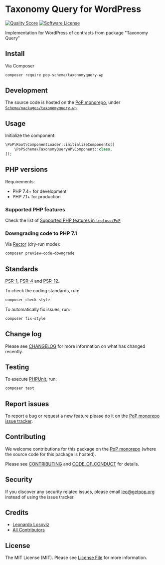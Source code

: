 # Taxonomy Query for WordPress

<!-- [![Build Status][ico-travis]][link-travis] -->
[![Quality Score][ico-code-quality]][link-code-quality]
[![Software License][ico-license]](LICENSE.md)

<!--
[![Latest Version on Packagist][ico-version]][link-packagist]
[![Coverage Status][ico-scrutinizer]][link-scrutinizer]
[![Total Downloads][ico-downloads]][link-downloads]
-->

Implementation for WordPress of contracts from package "Taxonomy Query"

## Install

Via Composer

``` bash
composer require pop-schema/taxonomyquery-wp
```

## Development

The source code is hosted on the [PoP monorepo](https://github.com/leoloso/PoP), under [`Schema/packages/taxonomyquery-wp`](https://github.com/leoloso/PoP/tree/master/layers/Schema/packages/taxonomyquery-wp).

## Usage

Initialize the component:

``` php
\PoP\Root\ComponentLoader::initializeComponents([
    \PoPSchema\TaxonomyQueryWP\Component::class,
]);
```

## PHP versions

Requirements:

- PHP 7.4+ for development
- PHP 7.1+ for production

### Supported PHP features

Check the list of [Supported PHP features in `leoloso/PoP`](https://github.com/leoloso/PoP/#supported-php-features)

### Downgrading code to PHP 7.1

Via [Rector](https://github.com/rectorphp/rector) (dry-run mode):

```bash
composer preview-code-downgrade
```

## Standards

[PSR-1](https://www.php-fig.org/psr/psr-1), [PSR-4](https://www.php-fig.org/psr/psr-4) and [PSR-12](https://www.php-fig.org/psr/psr-12).

To check the coding standards, run:

``` bash
composer check-style
```

To automatically fix issues, run:

``` bash
composer fix-style
```

## Change log

Please see [CHANGELOG](CHANGELOG.md) for more information on what has changed recently.

## Testing

To execute [PHPUnit](https://phpunit.de/), run:

``` bash
composer test
```

## Report issues

To report a bug or request a new feature please do it on the [PoP monorepo issue tracker](https://github.com/leoloso/PoP/issues).

## Contributing

We welcome contributions for this package on the [PoP monorepo](https://github.com/leoloso/PoP) (where the source code for this package is hosted).

Please see [CONTRIBUTING](CONTRIBUTING.md) and [CODE_OF_CONDUCT](CODE_OF_CONDUCT.md) for details.

## Security

If you discover any security related issues, please email leo@getpop.org instead of using the issue tracker.

## Credits

- [Leonardo Losoviz][link-author]
- [All Contributors][link-contributors]

## License

The MIT License (MIT). Please see [License File](LICENSE.md) for more information.

[ico-version]: https://img.shields.io/packagist/v/pop-schema/taxonomyquery-wp.svg?style=flat-square
[ico-license]: https://img.shields.io/badge/license-MIT-brightgreen.svg?style=flat-square
[ico-travis]: https://img.shields.io/travis/pop-schema/taxonomyquery-wp/master.svg?style=flat-square
[ico-scrutinizer]: https://img.shields.io/scrutinizer/coverage/g/pop-schema/taxonomyquery-wp.svg?style=flat-square
[ico-code-quality]: https://img.shields.io/scrutinizer/g/pop-schema/taxonomyquery-wp.svg?style=flat-square
[ico-downloads]: https://img.shields.io/packagist/dt/pop-schema/taxonomyquery-wp.svg?style=flat-square

[link-packagist]: https://packagist.org/packages/pop-schema/taxonomyquery-wp
[link-travis]: https://travis-ci.org/pop-schema/taxonomyquery-wp
[link-scrutinizer]: https://scrutinizer-ci.com/g/pop-schema/taxonomyquery-wp/code-structure
[link-code-quality]: https://scrutinizer-ci.com/g/pop-schema/taxonomyquery-wp
[link-downloads]: https://packagist.org/packages/pop-schema/taxonomyquery-wp
[link-author]: https://github.com/leoloso
[link-contributors]: ../../../../../../contributors
